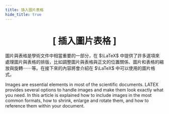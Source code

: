 ```yaml
---
title: 插入圖片表格
hide_title: true
---
```


<div align='center'>
  <h1>[ 插入圖片表格 ]</h1>
</div>

圖片與表格是學術文件中相當重要的一部分，在 $\LaTeX$ 中提供了許多選項來處理圖片與表格的排版，比如調整圖片與表格與正文的位置關係、圖片和表格的縮放與旋轉⋯⋯等。在接下來的內容將會介紹在 $\LaTeX$ 中可以使用的圖片格式。

Images are essential elements in most of the scientific documents. LATEX provides several options to handle images and make them look exactly what you need. In this article is explained how to include images in the most common formats, how to shrink, enlarge and rotate them, and how to reference them within your document.